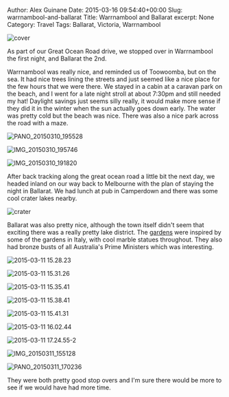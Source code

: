 Author: Alex Guinane
Date: 2015-03-16 09:54:40+00:00
Slug: warrnambool-and-ballarat
Title: Warrnambool and Ballarat
excerpt: None
Category: Travel
Tags: Ballarat, Victoria, Warrnambool

![cover](/images/2015/2015-03-16-warrnambool-and-ballarat/cover.jpg)

As part of our Great Ocean Road drive, we stopped over in Warrnambool the first night, and Ballarat the 2nd.

Warrnambool was really nice, and reminded us of Toowoomba, but on the sea. It had nice trees lining the streets and just seemed like a nice place for the few hours that we were there. We stayed in a cabin at a caravan park on the beach, and I went for a late night stroll at about 7:30pm and still needed my hat! Daylight savings just seems silly really, it would make more sense if they did it in the winter when the sun actually goes down early. The water was pretty cold but the beach was nice. There was also a nice park across the road with a maze.

![PANO_20150310_195528](/images/2015/2015-03-16-warrnambool-and-ballarat/pano_20150310_195528.jpg)

![IMG_20150310_195746](/images/2015/2015-03-16-warrnambool-and-ballarat/img_20150310_195746.jpg)

![IMG_20150310_191820](/images/2015/2015-03-16-warrnambool-and-ballarat/img_20150310_191820.jpg)

After back tracking along the great ocean road a little bit the next day, we headed inland on our way back to Melbourne with the plan of staying the night in Ballarat. We had lunch at pub in Camperdown and there was some cool crater lakes nearby.

![crater](/images/2015/2015-03-16-warrnambool-and-ballarat/crater.jpg)

Ballarat was also pretty nice, although the town itself didn't seem that exciting there was a really pretty lake district. The [gardens](http://en.wikipedia.org/wiki/Ballarat_Botanical_Gardens) were inspired by some of the gardens in Italy, with cool marble statues throughout. They also had bronze busts of all Australia's Prime Ministers which was interesting.

![2015-03-11 15.28.23](/images/2015/2015-03-16-warrnambool-and-ballarat/2015-03-11-15-28-23.jpg)

![2015-03-11 15.31.26](/images/2015/2015-03-16-warrnambool-and-ballarat/2015-03-11-15-31-26.jpg)

![2015-03-11 15.35.41](/images/2015/2015-03-16-warrnambool-and-ballarat/2015-03-11-15-35-41.jpg)

![2015-03-11 15.38.41](/images/2015/2015-03-16-warrnambool-and-ballarat/2015-03-11-15-38-41.jpg)

![2015-03-11 15.41.31](/images/2015/2015-03-16-warrnambool-and-ballarat/2015-03-11-15-41-31.jpg)

![2015-03-11 16.02.44](/images/2015/2015-03-16-warrnambool-and-ballarat/2015-03-11-16-02-44.jpg)

![2015-03-11 17.24.55-2](/images/2015/2015-03-16-warrnambool-and-ballarat/2015-03-11-17-24-55-2.jpg)

![IMG_20150311_155128](/images/2015/2015-03-16-warrnambool-and-ballarat/img_20150311_155128.jpg)

![PANO_20150311_170236](/images/2015/2015-03-16-warrnambool-and-ballarat/pano_20150311_170236.jpg)

They were both pretty good stop overs and I'm sure there would be more to see if we would have had more time.
